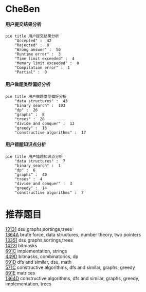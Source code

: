 # CheBen

<!-- tabs:start -->



#### **用户提交结果分析**

```mermaid
pie title 用户提交结果分析
    "Accepted" :  42
    "Rejected" :  0
    "Wrong answer" :  50
    "Runtime error" :  3
    "Time limit exceeded" :  4
    "Memory limit exceeded" :  0
    "Compilation error" :  1
    "Partial" :  0
```

#### **用户做题类型偏好分析**

```mermaid
pie title 用户做题类型偏好分析
    "data structures" :  43
    "binary search" :  103
    "dp" :  26
    "graphs" :  8
    "trees" :  28
    "divide and conquer" :  13
    "greedy" :  16
    "constructive algorithms" :  17
```
#### **用户错题知识点分析**

```mermaid
pie title 用户错题知识点分析
    "data structures" :  7
    "binary search" :  1
    "dp" :  6
    "graphs" :  40
    "trees" :  4
    "divide and conquer" :  3
    "greedy" :  14
    "constructive algorithms" :  7
```



<!-- tabs:end -->
# 推荐题目
[13131](https://codeforces.com/contest/1313/problem/1)		dsu,graphs,sortings,trees		  
[1364A](https://codeforces.com/contest/1364/problem/A)		brute force,
                        data structures,
                        number theory,
                        two pointers		  
[13351](https://codeforces.com/contest/1335/problem/1)		dsu,graphs,sortings,trees		  
[1423I](https://codeforces.com/contest/1423/problem/I)		bitmasks		  
[691C](https://codeforces.com/contest/691/problem/C)		implementation,
                        strings		  
[449D](https://codeforces.com/contest/449/problem/D)		bitmasks,
                        combinatorics,
                        dp		  
[691D](https://codeforces.com/contest/691/problem/D)		dfs and similar,
                        dsu,
                        math		  
[571C](https://codeforces.com/contest/571/problem/C)		constructive algorithms,
                        dfs and similar,
                        graphs,
                        greedy		  
[691E](https://codeforces.com/contest/691/problem/E)		matrices		  
[1364D](https://codeforces.com/contest/1364/problem/D)		constructive algorithms,
                        dfs and similar,
                        graphs,
                        greedy,
                        implementation,
                        trees		  
